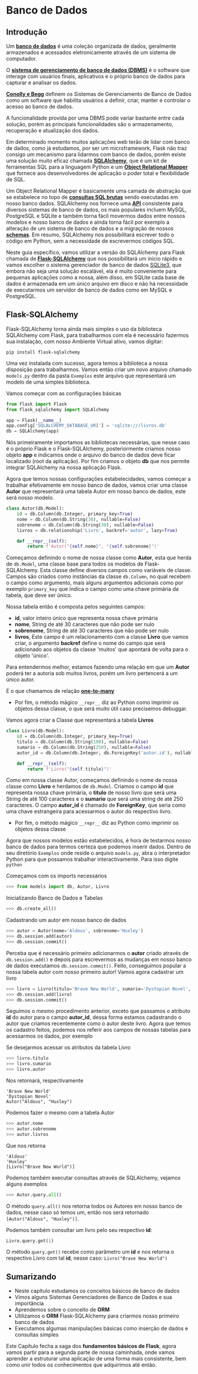 # Banco de Dados

## Introdução

Um **[banco de dados](https://pt.wikipedia.org/wiki/Banco_de_dados)** é uma coleção organizada de dados, geralmente armazenados e acessados eletronicamente através de um sistema de computador.

O **[sistema de gerenciamento de banco de dados (DBMS)](https://pt.wikipedia.org/wiki/Sistema_de_gerenciamento_de_banco_de_dados)** é o software que interage com usuários finais, aplicativos e o próprio banco de dados para capturar e analisar os dados.

**[Conolly e Begg](https://www.pearson.com/us/higher-education/program/Connolly-Database-Systems-A-Practical-Approach-to-Design-Implementation-and-Management-6th-Edition/PGM116956.html)** definem os Sistemas de Gerenciamento de Banco de Dados como um software que habilita usuários a definir, criar, manter e controlar o acesso ao banco de dados.

A funcionalidade provida por uma DBMS pode variar bastante entre cada solução, porém as principais funcionalidades são o armazenamento, recuperação e atualização dos dados.

Em determinado momento muitos aplicações web terão de lidar com banco de dados, como já estudamos, por ser um microframework, Flask não traz consigo um mecanismo para lidarmos com banco de dados, porém existe uma solução muito eficaz chamada **[SQLAlchemy](https://www.sqlalchemy.org/)**, que é um kit de ferramentas SQL para a linguagem Python e um **[Object Relational Mapper](https://en.wikipedia.org/wiki/Object-relational_mapping)** que fornece aos desenvolvedores de aplicação o poder total e flexibilidade de SQL.

Um Object Relational Mapper é basicamente uma camada de abstração que se estabelece no topo de **[consultas SQL brutas](https://www.codecademy.com/articles/sql-commands)** sendo executadas em nosso banco dados. SQLAlchemy nos fornece uma **[API](https://en.wikipedia.org/wiki/Application_programming_interface)** consistente para diversos sistemas de banco de dados, os mais populares incluem MySQL, PostgreSQL e SQLite e também torna fácil movermos dados entre nossos modelos e nosso banco de dados e ainda torna fácil por exemplo a alteração de um sistema de banco de dados e a migração de nossos **[schemas](https://en.wikipedia.org/wiki/Database_schema)**. Em resumo, SQLAlchemy nos possibilitará escrever todo o código em Python, sem a necessidade de escrevermos códigos SQL.

Neste guia específico, vamos utilizar a versão do SQLAlchemy para Flask chamada de **[Flask-SQLAlchemy](https://flask-sqlalchemy.palletsprojects.com/en/2.x/)** que nos possibilitará um início rápido e vamos escolher o sistema gerenciador de banco de dados [SQLite3](https://www.sqlite.org/index.html), que embora não seja uma solução escalável, ela é muito conveniente para pequenas aplicações como a nossa, além disso, em SQLite cada base de dados é armazenada em um único arquivo em disco e não há necessidade de executarmos um servidor de banco de dados como em MySQL e PostgreSQL.

## Flask-SQLAlchemy

Flask-SQLAlchemy torna ainda mais simples o uso da biblioteca SQLAlchemy com Flask, para trabalharmos com ela é necessário fazermos sua instalação, com nosso Ambiente Virtual ativo, vamos digitar:

```
pip install flask-sqlalchemy
```

Uma vez instalada com sucesso, agora temos a biblioteca a nossa disposição para trabalharmos. Vamos então criar um novo arquivo chamado `models.py` dentro da pasta `Exemplos` este arquivo que representará um modelo de uma simples biblioteca.

Vamos começar com as configurações básicas

```python
from flask import Flask
from flask_sqlalchemy import SQLAlchemy 

app = Flask(__name__)
app.config['SQLALCHEMY_DATABASE_URI'] = 'sqlite:///livros.db'
db = SQLAlchemy(app)
```

Nós primeiramente importamos as bibliotecas necessárias, que nesse caso é o próprio Flask e o Flask-SQLAlchemy, posteriormente criamos nosso objeto **app** e indicamos onde o arquivo do banco de dados deve ficar localizado (root da aplicação). Por fim criamos o objeto **db** que nos permite integrar SQLAlchemy na nossa aplicação Flask.

Agora que temos nossas configurações estabelecidades, vamos começar a trabalhar efetivamente em nosso banco de dados, vamos criar uma classe **Autor** que representará uma tabela Autor em nosso banco de dados, este será nosso modelo.

```python
class Autor(db.Model):
	id = db.Column(db.Integer, primary_key=True)
	nome = db.Column(db.String(30), nullable=False)
	sobrenome = db.Column(db.String(30), nullable=False)
	livros = db.relationship('Livro', backref='autor', lazy=True)

	def __repr__(self):
		return f'Autor("{self.nome}", "{self.sobrenome}")'
```

Começamos definindo o nome de nossa classe como **Autor**, esta que herda de `db.Model`, uma classe base para todos os modelos de Flask-SQLAlchemy. Esta classe define diversos campos como variáveis de classe. Campos são criados como instâncias da classe `db.Column`, no qual recebem o campo como argumento, mais alguns argumentos adicionais como por exemplo `primary_key` que índica o campo como uma chave primária da tabela, que deve ser único.

Nossa tabela então é composta pelos seguintes campos:

- **id**, valor inteiro único que representa nossa chave primária
- **nome**, String de até 30 caracteres que não pode ser nulo
- **sobrenome**, String de até 30 caracteres que não pode ser nulo
- **livros**, Este campo é um relacionamento com a classe **Livro** que vamos criar, o argumento **backref** define o nome do campo que será adicionado aos objetos da classe 'muitos' que apontará de volta para o objeto 'único'. 

Para entendermos melhor, estamos fazendo uma relação em que um **Autor** poderá ter a autoria sob muitos livros, porém um livro pertencerá a um único autor. 

É o que chamamos de relação **[one-to-many](https://en.wikipedia.org/wiki/One-to-many_(data_model))**

- Por fim, o método mágico `__repr__` diz ao Python como imprimir os objetos dessa classe, o que será muito útil caso precisemos debuggar.

Vamos agora criar a Classe que representará a tabela **Livros**

```python
class Livro(db.Model):
	id = db.Column(db.Integer, primary_key=True)
	titulo = db.Column(db.String(100), nullable=False)
	sumario = db.Column(db.String(250), nullable=False)
	autor_id = db.Column(db.Integer, db.ForeignKey('autor.id'), nullable=False)

	def __repr__(self):
		return f'Livro("{self.titulo}")'
```

Como em nossa classe Autor, começamos definindo o nome de nossa classe como **Livro** e herdamos de `db.Model`. Criamos o campo **id** que representa nossa chave primária, o **titulo** de nosso livro que será uma String de até 100 caracteres e o **sumario** que será uma string de até 250 caracteres. O campo **autor_id** é chamado de **ForeignKey**, que seria como uma chave estrangeira para acessarmos o autor do respectivo livro.

- Por fim, o método mágico `__repr__` diz ao Python como imprimir os objetos dessa classe

Agora que nossos modelos estão estabelecidos, é hora de testarmos nosso banco de dados para termos certeza que podemos inserir dados. Dentro de seu diretório `Exemplos` onde reside o arquivo `models.py`, abra o interpretador Python para que possamos trabalhar interactivamente. Para isso digite `python`

Começamos com os imports necessários

```python
>>> from models import db, Autor, Livro
```

Inicializando Banco de Dados e Tabelas

```python
>>> db.create_all()
```

Cadastrando um autor em nosso banco de dados

```python
>>> autor = Autor(nome='Aldous', sobrenome='Huxley')
>>> db.session.add(autor)
>>> db.session.commit()
```

Perceba que é necessário primeiro adicionarmos o **autor** criado através de `db.session.add()` e depois para escrevermos as mudanças em nosso banco de dados executamos `db.session.commit()`. Feito, conseguimos popular a nossa tabela autor com nosso primeiro autor! Vamos agora cadastrar um livro

```python
>>> livro = Livro(titulo='Brave New World', sumario='Dystopian Novel', autor_id=autor.id)
>>> db.session.add(livro)
>>> db.session.commit()
```

Seguimos o mesmo procedimento anterior, exceto que passamos o atributo **id** do autor para o campo **autor_id**, dessa forma estamos cadastrando o autor que criamos recentemente como o autor deste livro. Agora que temos os cadastro feitos, podemos nos referir aos campos de nossas tabelas para acessarmos os dados, por exemplo

Se desejarmos acessar os atributos da tabela Livro

```python
>>> livro.titulo
>>> livro.sumario
>>> livro.autor
```

Nos retornará, respectivamente

```
'Brave New World'
'Dystopian Novel'
Autor("Aldous", "Huxley")
```

Podemos fazer o mesmo com a tabela Autor

```python
>>> autor.nome
>>> autor.sobrenome
>>> autor.livros
```

Que nos retorna

```
'Aldous'
'Huxley'
[Livro("Brave New World")]
```

Podemos também executar consultas através de SQLAlchemy, vejamos alguns exemplos

```python
>>> Autor.query.all()
```

O método `query.all()` nos retorna todos os Autores em nosso banco de dados, nesse caso só temos um, então nos será retornado `[Autor("Aldous", "Huxley")]`. 

Podemos também consultar um livro pelo seu respectivo **id**:

```python
Livro.query.get(1)
```

O método `query.get()` recebe como parâmetro um **id** e nos retorna o respectivo Livro com tal **id**, nesse caso: `Livro("Brave New World")`

## Sumarizando

- Neste capítulo estudamos os conceitos básicos de banco de dados
- Vimos alguns Sistemas Gerenciadores de Banco de Dados e sua importância
- Aprendemos sobre o conceito de **ORM**
- Utilizamos o **ORM** Flask-SQLAlchemy para criarmos nosso primeiro banco de dados
- Executamos algumas manipulações básicas como inserção de dados e consultas simples

Este Capítulo fecha a saga dos **fundamentos básicos de Flask**, agora vamos partir para a segunda parte de nossa caminhada, onde vamos aprender a estruturar uma aplicação de uma forma mais consistente, bem como unir todos os conhecimentos que adquirimos até então.